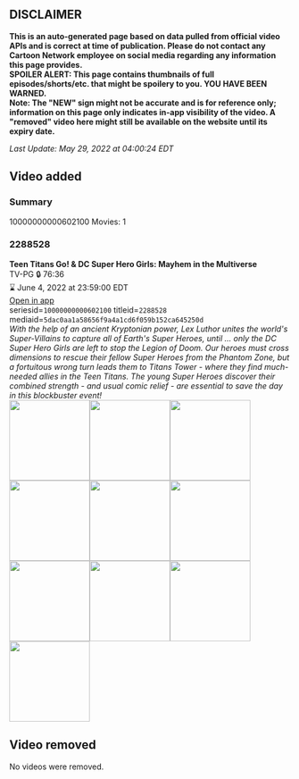 ## DISCLAIMER
**This is an auto-generated page based on data pulled from official video APIs and is correct at time of publication. Please do not contact any Cartoon Network employee on social media regarding any information this page provides.**  
**SPOILER ALERT: This page contains thumbnails of full episodes/shorts/etc. that might be spoilery to you. YOU HAVE BEEN WARNED.**  
**Note: The "NEW" sign might not be accurate and is for reference only; information on this page only indicates in-app visibility of the video. A "removed" video here might still be available on the website until its expiry date.**  

_Last Update: May 29, 2022 at 04:00:24 EDT_
## Video added
### Summary
10000000000602100 Movies: 1  
### 2288528
**Teen Titans Go! & DC Super Hero Girls: Mayhem in the Multiverse**  
TV-PG 🔒 76:36  
⌛ June 4, 2022 at 23:59:00 EDT  
[Open in app](https://cnvideo.sercomkc.org/redirector.html?type=cnapp&seriesid=10000000000602100&titleid=2288528&mediaid=5dac0aa1a58656f9a4a1cd6f059b152ca645250d)  
seriesid=`10000000000602100` titleid=`2288528` mediaid=`5dac0aa1a58656f9a4a1cd6f059b152ca645250d`  
_With the help of an ancient Kryptonian power, Lex Luthor unites the world's Super-Villains to capture all of Earth's Super Heroes, until … only the DC Super Hero Girls are left to stop the Legion of Doom. Our heroes must cross dimensions to rescue their fellow Super Heroes from the Phantom Zone, but a fortuitous wrong turn leads them to Titans Tower - where they find much-needed allies in the Teen Titans. The young Super Heroes discover their combined strength - and usual comic relief - are essential to save the day in this blockbuster event!_  
<a href="https://s3.amazonaws.com/cartoonorchestrator/2288528_001_1280x720.jpg"><img src="https://s3.amazonaws.com/cartoonorchestrator/2288528_001_640x360.jpg" height="144px" /></a><a href="https://s3.amazonaws.com/cartoonorchestrator/2288528_002_1280x720.jpg"><img src="https://s3.amazonaws.com/cartoonorchestrator/2288528_002_640x360.jpg" height="144px" /></a><a href="https://s3.amazonaws.com/cartoonorchestrator/2288528_003_1280x720.jpg"><img src="https://s3.amazonaws.com/cartoonorchestrator/2288528_003_640x360.jpg" height="144px" /></a><a href="https://s3.amazonaws.com/cartoonorchestrator/2288528_004_1280x720.jpg"><img src="https://s3.amazonaws.com/cartoonorchestrator/2288528_004_640x360.jpg" height="144px" /></a><a href="https://s3.amazonaws.com/cartoonorchestrator/2288528_005_1280x720.jpg"><img src="https://s3.amazonaws.com/cartoonorchestrator/2288528_005_640x360.jpg" height="144px" /></a><a href="https://s3.amazonaws.com/cartoonorchestrator/2288528_006_1280x720.jpg"><img src="https://s3.amazonaws.com/cartoonorchestrator/2288528_006_640x360.jpg" height="144px" /></a><a href="https://s3.amazonaws.com/cartoonorchestrator/2288528_007_1280x720.jpg"><img src="https://s3.amazonaws.com/cartoonorchestrator/2288528_007_640x360.jpg" height="144px" /></a><a href="https://s3.amazonaws.com/cartoonorchestrator/2288528_008_1280x720.jpg"><img src="https://s3.amazonaws.com/cartoonorchestrator/2288528_008_640x360.jpg" height="144px" /></a><a href="https://s3.amazonaws.com/cartoonorchestrator/2288528_009_1280x720.jpg"><img src="https://s3.amazonaws.com/cartoonorchestrator/2288528_009_640x360.jpg" height="144px" /></a><a href="https://s3.amazonaws.com/cartoonorchestrator/2288528_010_1280x720.jpg"><img src="https://s3.amazonaws.com/cartoonorchestrator/2288528_010_640x360.jpg" height="144px" /></a>
## Video removed
No videos were removed.  
